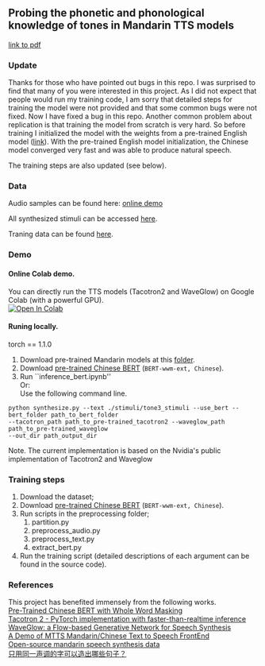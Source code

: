 ## Probing the phonetic and phonological knowledge of tones in Mandarin TTS models 
[link to pdf](https://www.isca-speech.org/archive/SpeechProsody_2020/pdfs/51.pdf)

### Update
Thanks for those who have pointed out bugs in this repo. I was surprised to find that many of you were interested in this project. As I did not expect that people would run my training code, I am sorry that detailed steps for training the model were not provided and that some common bugs were not fixed. Now I have fixed a bug in this repo. Another common problem about replication is that training the model from scratch is very hard. So before training I initialized the model with the weights from a pre-trained English model ([link](https://github.com/NVIDIA/tacotron2)). With the pre-trained English model initialization, the Chinese model converged very fast and was able to produce natural speech. 

The training steps are also updated (see below). 


### Data

Audio samples can be found here: [online demo](https://lingjzhu.github.io/TTS_and_Tone_demo/)

All synthesized stimuli can be accessed [here](https://drive.google.com/drive/folders/1AX0jqPnigC2s2CSuDbWhNwVRwcFg8dmM?usp=sharing).

Traning data can be found [here](https://www.data-baker.com/open_source.html).

### Demo
#### Online Colab demo.  
You can directly run the TTS models (Tacotron2 and WaveGlow) on Google Colab (with a powerful GPU).  
  [![Open In Colab](https://colab.research.google.com/assets/colab-badge.svg)](https://colab.research.google.com/github/lingjzhu/probing-TTS-models/blob/master/TTS_colab_demo.ipynb)  
  
#### Runing locally.  
torch == 1.1.0
1. Download pre-trained Mandarin models at this [folder](https://drive.google.com/drive/folders/1Sf9t4IzMVGAgcznoTIn2mRNlcVkZuE3w?usp=sharing).
2. Download [pre-trained Chinese BERT](https://github.com/ymcui/Chinese-BERT-wwm) (`BERT-wwm-ext, Chinese`).
3. Run ``inference_bert.ipynb''   
Or:  
   Use the following command line.  
```
python synthesize.py --text ./stimuli/tone3_stimuli --use_bert --bert_folder path_to_bert_folder 
--tacotron_path path_to_pre-trained_tacotron2 --waveglow_path path_to_pre-trained_waveglow 
--out_dir path_output_dir
```

Note. The current implementation is based on the Nvidia's public implementation of Tacotron2 and Waveglow

### Training steps
1. Download the dataset;
2. Download [pre-trained Chinese BERT](https://github.com/ymcui/Chinese-BERT-wwm) (`BERT-wwm-ext, Chinese`).
3. Run scripts in the preprocessing folder;
    1. partition.py
    2. preprocess_audio.py
    3. preprocess_text.py
    4. extract_bert.py
4. Run the training script (detailed descriptions of each argument can be found in the source code).



### References
This project has benefited immensely from the following works.  
[Pre-Trained Chinese BERT with Whole Word Masking](https://github.com/ymcui/Chinese-BERT-wwm)  
[Tacotron 2 - PyTorch implementation with faster-than-realtime inference](https://github.com/NVIDIA/tacotron2)  
[WaveGlow: a Flow-based Generative Network for Speech Synthesis](https://github.com/NVIDIA/waveglow)  
[A Demo of MTTS Mandarin/Chinese Text to Speech FrontEnd](https://github.com/Jackiexiao/MTTS)  
[Open-source mandarin speech synthesis data](https://www.data-baker.com/open_source.html)  
[只用同一声调的字可以造出哪些句子？](https://www.zhihu.com/question/27733544)  
